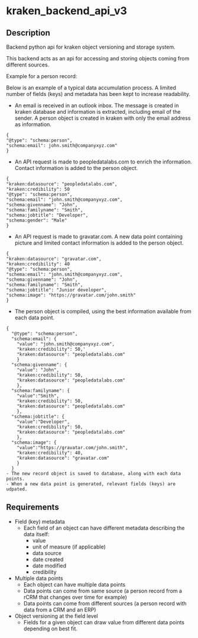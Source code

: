 # kraken_backend_api_v3

## Description
Backend python api for kraken object versioning and storage system.

This backend acts as an api for accessing and storing objects coming from different sources. 

Example for a person record:

Below is an example of a typical data accumulation process. A limited number of fields (keys) and metadata has been kept to increase readability.

- An email is received in an outlook inbox. The message is created in kraken database and information is extracted, including email of the sender. A person object is created in kraken with only the email address as information.
```
{ 
"@type": "schema:person", 
"schema:email": john.smith@companyxyz.com"
}
```
- An API request is made to peopledatalabs.com to enrich the information. Contact information is added to the person object.
```
{ 
"kraken:datasource": "peopledatalabs.com",
"kraken:credibility": 50
"@type": "schema:person", 
"schema:email": "john.smith@companyxyz.com",
"schema:givenname": "John",
"schema:familyname": "Smith",
"schema:jobtitle": "Developer",
"schema:gender": "Male"
}
```

- An API request is made to gravatar.com. A new data point containing picture and limited contact information is added to the person object.
```
{ 
"kraken:datasource": "gravatar.com",
"kraken:credibility": 40
"@type": "schema:person", 
"schema:email": "john.smith@companyxyz.com",
"schema:givenname": "John",
"schema:familyname": "Smith",
"schema:jobtitle": "Junior developer",
"schema:image": "https://gravatar.com/john.smith"
}
```

- The person object is compiled, using the best information available from each data point.
```
{ 
  "@type": "schema:person", 
  "schema:email": {
    "value": "john.smith@companyxyz.com",
    "kraken:credibility": 50,'
    "kraken:datasource": "peopledatalabs.com"
    }
  "schema:givenname": {
    "value": "John",
    "kraken:credibility": 50,
    "kraken:datasource": "peopledatalabs.com"
    },
  "schema:familyname": {
    "value":"Smith",
    "kraken:credibility": 50,
    "kraken:datasource": "peopledatalabs.com"
    },
  "schema:jobtitle": {
    "value":"Developer",
    "kraken:credibility": 50,
    "kraken:datasource": "peopledatalabs.com"
    },
  "schema:image": {
    "value":"https://gravatar.com/john.smith",
    "kraken:credibility": 40,
    "kraken:datasource": "gravatar.com"
    }
  }
- The new record object is saved to database, along with each data points.
- When a new data point is generated, relevant fields (keys) are udpated.
```





## Requirements

- Field (key) metadata
  - Each field of an object can have different metadata describing the data itself:
    - value
    - unit of measure (if applicable)
    - data source
    - date created 
    - date modified
    - credibility
- Multiple data points
  - Each object can have multiple data points 
  - Data points can come from same source (a person record from a rCRM that changes over time for example)
  - Data points can come from different sources (a person record with data from a CRM and an ERP)
- Object versioning at the field level
  - Fields for a given object can draw value from different data points depending on best fit.
